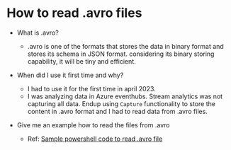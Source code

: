 How to read .avro files 
========================

* What is .avro?
  * .avro is one of the formats that stores the data in binary format and stores its schema in JSON format. considering its binary storing capability, it will be tiny and efficient.

* When did I use it first time and why?
  * I had to use it for the first time in april 2023.
  * I was analyzing data in Azure eventhubs. Stream analytics was not capturing all data. Endup using `Capture` functionality to store the content in .avro format and I had to read data from .avro files.

* Give me an example how to read the files from .avro
  * Ref: [Sample powershell code to read .avro file](https://github.com/vijred/Powershell/tree/master/Modules/AvroTools)

